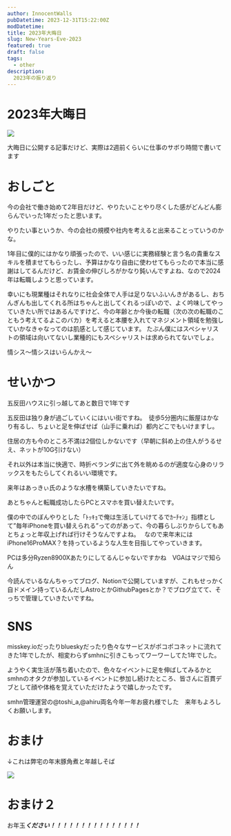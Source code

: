 ```yaml
---
author: InnocentWalls
pubDatetime: 2023-12-31T15:22:00Z
modDatetime: 
title: 2023年大晦日
slug: New-Years-Eve-2023
featured: true
draft: false
tags:
  - other
description:
  2023年の振り返り
---
```


# 2023年大晦日

<img src="https://image.weight100kg.dev/2023omisoka/0015f976e7f065b3.jpg">

大晦日に公開する記事だけど、実際は2週前くらいに仕事のサボり時間で書いてます

# おしごと

今の会社で働き始めて2年目だけど、やりたいことやり尽くした感がどんどん膨らんでいった1年だったと思います。

やりたい事というか、今の会社の規模や社内を考えると出来ることっていうのかな。

1年目に僕的にはかなり頑張ったので、いい感じに実務経験と言う名の貴重なスキルを積ませてもらったし、予算はかなり自由に使わせてもらったので本当に感謝はしてるんだけど、お賃金の伸びしろがかなり鈍いんですよね、なので2024年は転職しようと思っています。

幸いにも現業種はそれなりに社会全体で人手は足りないふいんきがあるし、おちんぎんも出してくれる所はちゃんと出してくれるっぽいので、よく吟味してやっていきたい所ではあるんですけど、今の年齢とか今後の転職（次の次の転職のこともう考えてるよこのバカ）を考えると本腰を入れてマネジメント領域を勉強していかなきゃなってのは肌感として感じています。
たぶん僕にはスペシャリストの領域は向いてないし業種的にもスペシャリストは求められてないでしょ。

情シス～情シスはいらんかえ～　

# せいかつ

五反田ハウスに引っ越してあと数日で1年です

五反田は独り身が過ごしていくにはいい街ですね。　徒歩5分圏内に飯屋はかなり有るし、ちょいと足を伸ばせば（山手に乗れば）都内どこでもいけますし。

住居の方も今のところ不満は2個位しかないです（早朝に斜め上の住人がうるせえ、ネットが10G引けない）

それ以外は本当に快適で、時折ベランダに出て外を眺めるのが適度な心身のリラックスをもたらしてくれるいい環境です。

来年はあっきぃ氏のような水槽を構築していきたいですね。

あとちゃんと転職成功したらPCとスマホを買い替えたいです。

僕の中でのぼんやりとした「ﾄｯｷｮで俺は生活していけてるでｶｰﾁｬﾝ」指標として”毎年iPhoneを買い替えられる”ってのがあって、今の暮らしぶりからしてもあとちょっと年収上げれば行けそうなんですよね。　
なので来年末にはiPhone16ProMAX？を持っているような人生を目指してやっていきます。

PCは多分Ryzen8900Xあたりにしてるんじゃないですかね　VGAはマジで知らん

今読んでいるなんちゃってブログ、Notionで公開していますが、これもせっかく自ドメイン持っているんだしAstroとかGithubPagesとか？でブログ立てて、そっちで管理していきたいですね。

# SNS

misskey.ioだったりblueskyだったり色々なサービスがポコポコネットに流れてきた1年でしたが、相変わらずsmhnに引きこもってワーワーしてた1年でした。

ようやく実生活が落ち着いたので、色々なイベントに足を伸ばしてみるかとsmhnのオタクが参加しているイベントに参加し続けたところ、皆さんに百貫デブとして顔や体格を覚えていただけたようで嬉しかったです。

smhn管理運営の@toshi_a,@ahiru両名今年一年お疲れ様でした　来年もよろしくお願いします。

# おまけ

↓これは弊宅の年末豚角煮と年越しそば

<img src="https://image.weight100kg.dev/2023omisoka/20231231_170257.jpg">

# おまけ２

お年玉***ください！！！！！！！！！！！！！！！***

[](https://www.amazon.jp/hz/wishlist/ls/2B0XB6JYZS6WQ?ref_=wl_share)